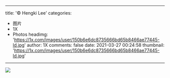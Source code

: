 
---
title: '© Hengki Lee'
categories: 
 - 图片
 - 1X
 - Photos
headimg: 'https://1x.com/images/user/150b6e6dc8735666bd65b8466ae77445-ld.jpg'
author: 1X
comments: false
date: 2021-03-27 00:24:58
thumbnail: 'https://1x.com/images/user/150b6e6dc8735666bd65b8466ae77445-ld.jpg'
---

<div>   
<img src="https://1x.com/images/user/150b6e6dc8735666bd65b8466ae77445-ld.jpg" referrerpolicy="no-referrer">  
</div>
            